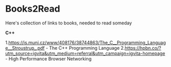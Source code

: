 # Books2Read
Here's collection of links to books, needed to read someday

**C++**

1.https://is.muni.cz/www/408176/38744863/The_C__Programming_Language__Stroustrup_.pdf - The C++ Programming Language
2.https://hpbn.co/?utm_source=igvita&utm_medium=referral&utm_campaign=igvita-homepage - High Performance Browser Networking
